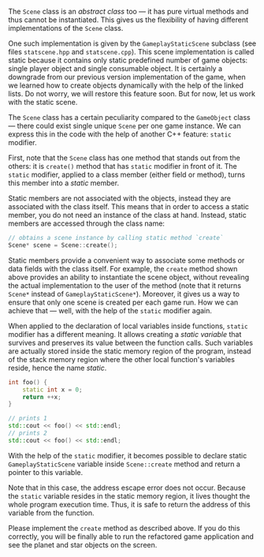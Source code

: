 The `Scene` class is an _abstract class_ too —
it has pure virtual methods and thus cannot be instantiated.
This gives us the flexibility of having different implementations of the `Scene` class.

One such implementation is given by the `GameplayStaticScene` subclass
(see files `statscene.hpp` and `statscene.cpp`).
This scene implementation is called static because it contains only
static predefined number of game objects: single player object and single consumable object.
It is certainly a downgrade from our previous version implementation of the game,
when we learned how to create objects dynamically with the help of the linked lists.
Do not worry, we will restore this feature soon.
But for now, let us work with the static scene.

The `Scene` class has a certain peculiarity compared to the `GameObject` class —
there could exist single unique `Scene` per one game instance.
We can express this in the code with the help of another C++ feature: `static` modifier.

First, note that the `Scene` class has one method that stands out from the others:
it is `create()` method that has `static` modifier in front of it.
The `static` modifier, applied to a class member (either field or method),
turns this member into a _static_ member.

Static members are not associated with the objects, instead they are associated with the class itself.
This means that in order to access a static member, you do not need an instance of the class at hand.
Instead, static members are accessed through the class name:

```c++
// obtains a scene instance by calling static method `create`
Scene* scene = Scene::create();
```

Static members provide a convenient way to associate some methods or data fields with the class itself.
For example, the `create` method shown above provides an ability to instantiate
the scene object, without revealing the actual implementation to the user of the method
(note that it returns `Scene*` instead of `GameplayStaticScene*`).
Moreover, it gives us a way to ensure that only one scene is created per each game run.
How we can achieve that — well, with the help of the `static` modifier again.

When applied to the declaration of local variables inside functions,
`static` modifier has a different meaning.
It allows creating a _static variable_ that survives and preserves its value between the function calls.
Such variables are actually stored inside the static memory region of the program,
instead of the stack memory region where the other local function's variables reside,
hence the name _static_.

```c++
int foo() {
    static int x = 0;
    return ++x;
}

// prints 1
std::cout << foo() << std::endl;
// prints 2
std::cout << foo() << std::endl;
```

With the help of the `static` modifier, it becomes possible to
declare static `GameplayStaticScene` variable inside `Scene::create` method
and return a pointer to this variable.

<div class="hint">

Note that in this case, the address escape error does not occur.
Because the `static` variable resides in the static memory region, it lives thought the whole program execution time.
Thus, it is safe to return the address of this variable from the function.

</div>

Please implement the `create` method as described above.
If you do this correctly, you will be finally able to run the refactored game application
and see the planet and star objects on the screen.
